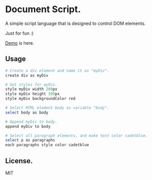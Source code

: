 # Document Script.

A simple script language that is designed to control DOM elements.

Just for fun :)

[Demo](https://lancercomet.github.io/Document-Script/demo/demo.html) is here.

## Usage
```ruby
# Create a div element and name it as "myDiv".
create div as myDiv

# Set styles for myDiv.
style myDiv width 200px
style myDiv height 300px
style myDiv backgroundColor red

# Select HTML element body as variable "body".
select body as body

# Append myDiv to body.
append myDiv to body

# Select all paragraph elements, and make text color cadetblue.
select p as paragraphs
each paragraphs style color cadetblue
```

## License.
MIT
